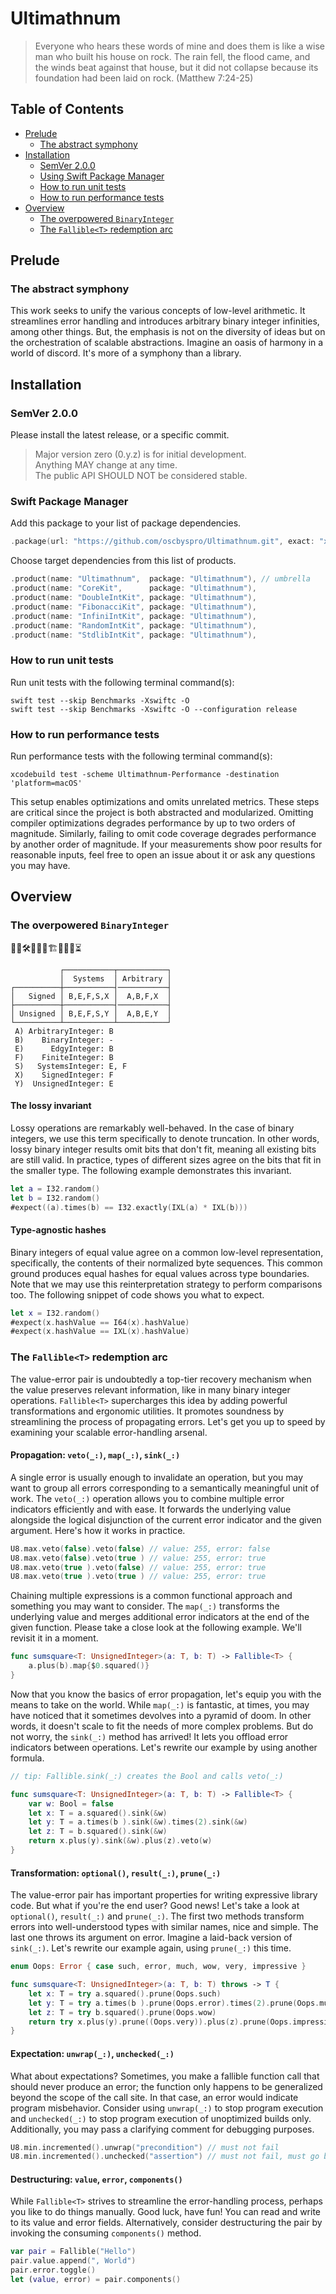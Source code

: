# Ultimathnum

> Everyone who hears these words of mine and does them is like a wise man who built his house on rock. The rain fell, the flood came, and the winds beat against that house, but it did not collapse because its foundation had been laid on rock. (Matthew 7:24-25)

## Table of Contents

* [Prelude](#prelude)
  - [The abstract symphony](#prelude-the-abstract-symphony)
* [Installation](#installation)
  - [SemVer 2.0.0](#installation-semver)
  - [Using Swift Package Manager](#installation-swift-package-manager)
  - [How to run unit tests](#installation-how-to-run-unit-tests)
  - [How to run performance tests](#installation-how-to-run-performance-tests)
* [Overview](#overview)
  - [The overpowered `BinaryInteger`](#overview-the-overpowered-binary-integer)
  - [The `Fallible<T>` redemption arc](#overview-the-fallible-redemption-arc)

<a name="prelude"/>

## Prelude

<a name="prelude-the-abstract-symphony"/>

### The abstract symphony

This work seeks to unify the various concepts of low-level arithmetic. It streamlines error handling and introduces arbitrary binary integer infinities, among other things. But, the emphasis is not on the diversity of ideas but on the orchestration of scalable abstractions. Imagine an oasis of harmony in a world of discord. It's more of a symphony than a library.

<a name="installation"/>

## Installation

<a name="installation-semver"/>

### SemVer 2.0.0

Please install the latest release, or a specific commit.

> Major version zero (0.y.z) is for initial development.\
> Anything MAY change at any time.\
> The public API SHOULD NOT be considered stable.

<a name="installation-swift-package-manager"/>

### Swift Package Manager

Add this package to your list of package dependencies.

```swift
.package(url: "https://github.com/oscbyspro/Ultimathnum.git", exact: "x.y.z"),
```

Choose target dependencies from this list of products.

```swift
.product(name: "Ultimathnum",  package: "Ultimathnum"), // umbrella
.product(name: "CoreKit",      package: "Ultimathnum"),
.product(name: "DoubleIntKit", package: "Ultimathnum"),
.product(name: "FibonacciKit", package: "Ultimathnum"),
.product(name: "InfiniIntKit", package: "Ultimathnum"),
.product(name: "RandomIntKit", package: "Ultimathnum"),
.product(name: "StdlibIntKit", package: "Ultimathnum"),
```

<a name="installation-how-to-run-unit-tests"/>

### How to run unit tests

Run unit tests with the following terminal command(s):

```
swift test --skip Benchmarks -Xswiftc -O
swift test --skip Benchmarks -Xswiftc -O --configuration release
```

<a name="installation-how-to-run-performance-tests"/>

### How to run performance tests

Run performance tests with the following terminal command(s):

```
xcodebuild test -scheme Ultimathnum-Performance -destination 'platform=macOS'
```

This setup enables optimizations and omits unrelated metrics. These steps are critical since the project is both abstracted and modularized. Omitting compiler optimizations degrades performance by up to two orders of magnitude. Similarly, failing to omit code coverage degrades performance by another order of magnitude. If your measurements show poor results for reasonable inputs, feel free to open an issue about it or ask any questions you may have.

<a name="overview"/>

## Overview

<a name="overview-the-overpowered-binary-integer"/>

### The overpowered `BinaryInteger`

👨‍💻🛠️🚧🧱🧱🏗️🧱🧱🚧⏳

```
           ┌───────────┬───────────┐
           │  Systems  │ Arbitrary │
┌──────────┼───────────┤───────────┤
│   Signed │ B,E,F,S,X │  A,B,F,X  │
├──────────┼───────────┤───────────┤
│ Unsigned │ B,E,F,S,Y │  A,B,E,Y  │
└──────────┴───────────┴───────────┘
 A) ArbitraryInteger: B
 B)    BinaryInteger: -
 E)      EdgyInteger: B
 F)    FiniteInteger: B
 S)   SystemsInteger: E, F
 X)    SignedInteger: F
 Y)  UnsignedInteger: E
```

#### The lossy invariant

Lossy operations are remarkably well-behaved. In the case of binary integers, we use this term specifically to denote truncation. In other words, lossy binary integer results omit bits that don't fit, meaning all existing bits are still valid. In practice, types of different sizes agree on the bits that fit in the smaller type. The following example demonstrates this invariant.

```swift
let a = I32.random()
let b = I32.random()
#expect((a).times(b) == I32.exactly(IXL(a) * IXL(b)))
```

#### Type-agnostic hashes

Binary integers of equal value agree on a common low-level representation, specifically, the contents of their normalized byte sequences. This common ground produces equal hashes for equal values across type boundaries. Note that we may use this reinterpretation strategy to perform comparisons too. The following snippet of code shows you what to expect.

```swift
let x = I32.random()
#expect(x.hashValue == I64(x).hashValue)
#expect(x.hashValue == IXL(x).hashValue)
```

<a name="overview-the-fallible-redemption-arc"/>

### The `Fallible<T>` redemption arc

The value-error pair is undoubtedly a top-tier recovery mechanism when the value preserves relevant information, like in many binary integer operations. `Fallible<T>` supercharges this idea by adding powerful transformations and ergonomic utilities. It promotes soundness by streamlining the process of propagating errors. Let's get you up to speed by examining your scalable error-handling arsenal.

#### Propagation: `veto(_:)`, `map(_:)`, `sink(_:)`

A single error is usually enough to invalidate an operation, but you may want to group all errors corresponding to a semantically meaningful unit of work. The `veto(_:)` operation allows you to combine multiple error indicators efficiently and with ease. It forwards the underlying value alongside the logical disjunction of the current error indicator and the given argument. Here's how it works in practice.

```swift
U8.max.veto(false).veto(false) // value: 255, error: false
U8.max.veto(false).veto(true ) // value: 255, error: true
U8.max.veto(true ).veto(false) // value: 255, error: true
U8.max.veto(true ).veto(true ) // value: 255, error: true
```

Chaining multiple expressions is a common functional approach and something you may want to consider. The `map(_:)` transforms the underlying value and merges additional error indicators at the end of the given function. Please take a close look at the following example. We'll revisit it in a moment.

```swift
func sumsquare<T: UnsignedInteger>(a: T, b: T) -> Fallible<T> {
    a.plus(b).map{$0.squared()}
}
```

Now that you know the basics of error propagation, let's equip you with the means to take on the world. While `map(_:)` is fantastic, at times, you may have noticed that it sometimes devolves into a pyramid of doom. In other words, it doesn't scale to fit the needs of more complex problems. But do not worry, the `sink(_:)` method has arrived! It lets you offload error indicators between operations. Let's rewrite our example by using another formula.

```swift
// tip: Fallible.sink(_:) creates the Bool and calls veto(_:)

func sumsquare<T: UnsignedInteger>(a: T, b: T) -> Fallible<T> {
    var w: Bool = false
    let x: T = a.squared().sink(&w)
    let y: T = a.times(b ).sink(&w).times(2).sink(&w)
    let z: T = b.squared().sink(&w)
    return x.plus(y).sink(&w).plus(z).veto(w)
}
```

#### Transformation: `optional()`, `result(_:)`, `prune(_:)`

The value-error pair has important properties for writing expressive library code. But what if you're the end user? Good news! Let's take a look at `optional()`, `result(_:)` and `prune(_:)`. The first two methods transform errors into well-understood types with similar names, nice and simple. The last one throws its argument on error. Imagine a laid-back version of `sink(_:)`. Let's rewrite our example again, using `prune(_:)` this time.

```swift
enum Oops: Error { case such, error, much, wow, very, impressive }

func sumsquare<T: UnsignedInteger>(a: T, b: T) throws -> T {
    let x: T = try a.squared().prune(Oops.such)
    let y: T = try a.times(b ).prune(Oops.error).times(2).prune(Oops.much)
    let z: T = try b.squared().prune(Oops.wow)
    return try x.plus(y).prune((Oops.very)).plus(z).prune(Oops.impressive)
}
```

#### Expectation: `unwrap(_:)`, `unchecked(_:)`

What about expectations? Sometimes, you make a fallible function call that should never produce an error; the function only happens to be generalized beyond the scope of the call site. In that case, an error would indicate program misbehavior. Consider using `unwrap(_:)` to stop program execution and `unchecked(_:)` to stop program execution of unoptimized builds only. Additionally, you may pass a clarifying comment for debugging purposes.

```swift
U8.min.incremented().unwrap("precondition") // must not fail
U8.min.incremented().unchecked("assertion") // must not fail, must go brrr
```

#### Destructuring: `value`, `error`, `components()`

While `Fallible<T>` strives to streamline the error-handling process, perhaps you like to do things manually. Good luck, have fun! You can read and write to its value and error fields. Alternatively, consider destructuring the pair by invoking the consuming `components()` method.

```swift
var pair = Fallible("Hello")
pair.value.append(", World")
pair.error.toggle()
let (value, error) = pair.components()
```
